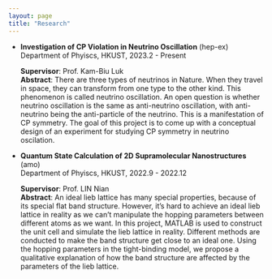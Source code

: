 ```yaml
---
layout: page
title: "Research"
---
```

* **Investigation of CP Violation in Neutrino Oscillation** (hep-ex)      
  Department of Phyiscs, HKUST, 2023.2 - Present   
  
  **Supervisor**: Prof. Kam-Biu Luk       
  **Abstract**: There are three types of neutrinos in Nature. When they travel in space, they can transform from one type to the other kind. This phenomenon is called neutrino oscillation. An open question is whether neutrino oscillation is the same as anti-neutrino oscillation, with anti-neutrino being the anti-particle of the neutrino. This is a manifestation of CP symmetry. The goal of this project is to come up with a conceptual design of an experiment for studying CP symmetry in neutrino oscilation.
  
  
* **Quantum State Calculation of 2D Supramolecular Nanostructures** (amo)     
  Department of Phyiscs, HKUST, 2022.9 - 2022.12
         
  **Supervisor**: Prof. LIN Nian       
  **Abstract**: An ideal lieb lattice has many special properties, because of its special flat band structure. However, it’s hard to achieve an ideal lieb lattice in reality as we can’t manipulate the hopping parameters between different atoms as we want. In this project, MATLAB is used to construct the unit cell and simulate the lieb lattice in reality. Different methods are conducted to make the band structure get close to an ideal one. Using the hopping parameters in the tight-binding model, we propose a qualitative explanation of how the band structure are affected by the parameters of the lieb lattice.


